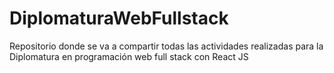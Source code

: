# DiplomaturaWebFullstack
Repositorio donde se va a compartir todas las actividades realizadas para la Diplomatura en programación web full stack con React JS
